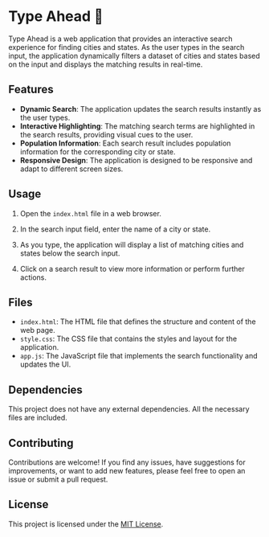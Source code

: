 # Type Ahead 👀

Type Ahead is a web application that provides an interactive search experience for finding cities and states. As the user types in the search input, the application dynamically filters a dataset of cities and states based on the input and displays the matching results in real-time.

## Features

- **Dynamic Search**: The application updates the search results instantly as the user types.
- **Interactive Highlighting**: The matching search terms are highlighted in the search results, providing visual cues to the user.
- **Population Information**: Each search result includes population information for the corresponding city or state.
- **Responsive Design**: The application is designed to be responsive and adapt to different screen sizes.

## Usage

1. Open the `index.html` file in a web browser.

2. In the search input field, enter the name of a city or state.

3. As you type, the application will display a list of matching cities and states below the search input.

4. Click on a search result to view more information or perform further actions.

## Files

- `index.html`: The HTML file that defines the structure and content of the web page.
- `style.css`: The CSS file that contains the styles and layout for the application.
- `app.js`: The JavaScript file that implements the search functionality and updates the UI.

## Dependencies

This project does not have any external dependencies. All the necessary files are included.

## Contributing

Contributions are welcome! If you find any issues, have suggestions for improvements, or want to add new features, please feel free to open an issue or submit a pull request.

## License

This project is licensed under the [MIT License](LICENSE).

